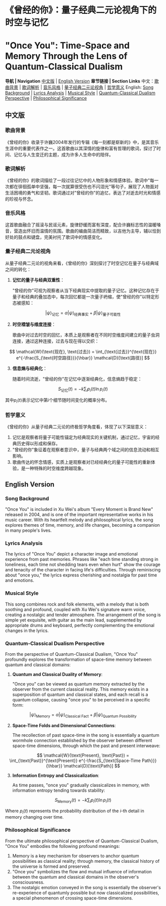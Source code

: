 # 《曾经的你》：量子经典二元论视角下的时空与记忆
# "Once You": Time-Space and Memory Through the Lens of Quantum-Classical Dualism

**导航 | Navigation**
[中文版](#中文版) | [English Version](#english-version)
**章节链接 | Section Links**
中文：[歌曲背景](#歌曲背景) | [歌词解析](#歌词解析) | [音乐风格](#音乐风格) | [量子经典二元论视角](#量子经典二元论视角) | [哲学意义](#哲学意义)
English: [Song Background](#song-background) | [Lyrics Analysis](#lyrics-analysis) | [Musical Style](#musical-style) | [Quantum-Classical Dualism Perspective](#quantum-classical-dualism-perspective) | [Philosophical Significance](#philosophical-significance)

## 中文版

### 歌曲背景

《曾经的你》收录于许巍2004年发行的专辑《每一刻都是崭新的》中，是其音乐生涯中的重要代表作之一。这首歌曲以其深情的旋律和富有哲理的歌词，探讨了时间、记忆与人生变迁的主题，成为许多人生命中的陪伴。

### 歌词解析

《曾经的你》的歌词描绘了一段过往记忆中的人物形象和情感体验。歌词中"每一次都在徘徊孤单中坚强，每一次就算很受伤也不闪泪光"等句子，展现了人物面对生活困境的勇气和坚韧。歌词通过对"曾经的你"的追忆，表达了对逝去时光和情感的珍视与怀念。

### 音乐风格

这首歌曲融合了摇滚与民谣元素，旋律舒缓而富有深度，配合许巍标志性的温暖嗓音，营造出怀旧而温情的氛围。歌曲的编曲简洁而精致，以吉他为主导，辅以恰到好处的鼓点和键盘，完美衬托了歌词中的情感变化。

### 量子经典二元论视角

从量子经典二元论的视角来看，《曾经的你》深刻探讨了时空记忆在量子与经典域之间的转化：

1. **记忆的量子与经典双重性**：

   "曾经的你"可视为观察者从当下经典现实中提取的量子记忆。这种记忆存在于量子和经典的叠加态中，每次回忆都是一次量子坍缩，使"曾经的你"以特定形态被感知：

$$
|\psi\rangle_{\text{记忆}} = \alpha|\psi\rangle_{\text{经典事实}} + \beta|\psi\rangle_{\text{量子可能性}}
$$

2. **时空褶皱与维度连接**：

   歌曲中对过去时空的回忆，本质上是观察者在不同时空维度间建立的量子虫洞连接，通过这种连接，过去与现在得以交织：

$$
\mathcal{W}(\text{现在}, \text{过去}) = \int_{\text{过去}}^{\text{现在}} e^{-\frac{S_{\text{时空路径}}}{\hbar}} \mathcal{D}[\text{路径}]
$$

3. **信息熵与经典化**：

   随着时间流逝，"曾经的你"在记忆中逐渐经典化，信息熵趋于稳定：

$$
S_{\text{记忆}}(t) = -k \sum_{i} p_i(t) \ln p_i(t)
$$

其中$`p_i(t)`$表示记忆中第$`i`$个细节随时间变化的概率分布。

### 哲学意义

《曾经的你》从量子经典二元论的终极哲学角度看，体现了以下深层意义：

1. 记忆是观察者将量子可能性锚定为经典现实的关键机制，通过记忆，宇宙的经典历史得以形成和保存。
2. "曾经的你"象征着在观察者意识中，量子与经典两个域之间的信息流动和相互影响。
3. 歌曲传达的怀念情感，实质上是观察者对已经经典化的量子可能性的重新体验，是一种特殊的时空维度跨越现象。

## English Version

### Song Background

"Once You" is included in Xu Wei's album "Every Moment is Brand New" released in 2004, and is one of the important representative works in his music career. With its heartfelt melody and philosophical lyrics, the song explores themes of time, memory, and life changes, becoming a companion in many people's lives.

### Lyrics Analysis

The lyrics of "Once You" depict a character image and emotional experience from past memories. Phrases like "each time standing strong in loneliness, each time not shedding tears even when hurt" show the courage and tenacity of the character in facing life's difficulties. Through reminiscing about "once you," the lyrics express cherishing and nostalgia for past time and emotions.

### Musical Style

This song combines rock and folk elements, with a melody that is both soothing and profound, coupled with Xu Wei's signature warm voice, creating a nostalgic and tender atmosphere. The arrangement of the song is simple yet exquisite, with guitar as the main lead, supplemented by appropriate drums and keyboard, perfectly complementing the emotional changes in the lyrics.

### Quantum-Classical Dualism Perspective

From the perspective of Quantum-Classical Dualism, "Once You" profoundly explores the transformation of space-time memory between quantum and classical domains:

1. **Quantum and Classical Duality of Memory**:

   "Once you" can be viewed as quantum memory extracted by the observer from the current classical reality. This memory exists in a superposition of quantum and classical states, and each recall is a quantum collapse, causing "once you" to be perceived in a specific form:

$$
|\psi\rangle_{\text{Memory}} = \alpha|\psi\rangle_{\text{Classical Fact}} + \beta|\psi\rangle_{\text{Quantum Possibility}}
$$

2. **Space-Time Folds and Dimensional Connections**:

   The recollection of past space-time in the song is essentially a quantum wormhole connection established by the observer between different space-time dimensions, through which the past and present interweave:

$$
\mathcal{W}(\text{Present}, \text{Past}) = \int_{\text{Past}}^{\text{Present}} e^{-\frac{S_{\text{Space-Time Path}}}{\hbar}} \mathcal{D}[\text{Path}]
$$

3. **Information Entropy and Classicalization**:

   As time passes, "once you" gradually classicalizes in memory, with information entropy tending towards stability:

$$
S_{\text{Memory}}(t) = -k \sum_{i} p_i(t) \ln p_i(t)
$$

Where $`p_i(t)`$ represents the probability distribution of the $`i`$-th detail in memory changing over time.

### Philosophical Significance

From the ultimate philosophical perspective of Quantum-Classical Dualism, "Once You" embodies the following profound meanings:

1. Memory is a key mechanism for observers to anchor quantum possibilities as classical reality; through memory, the classical history of the universe is formed and preserved.
2. "Once you" symbolizes the flow and mutual influence of information between the quantum and classical domains in the observer's consciousness.
3. The nostalgic emotion conveyed in the song is essentially the observer's re-experience of quantumly possible but now classicalized possibilities, a special phenomenon of crossing space-time dimensions.